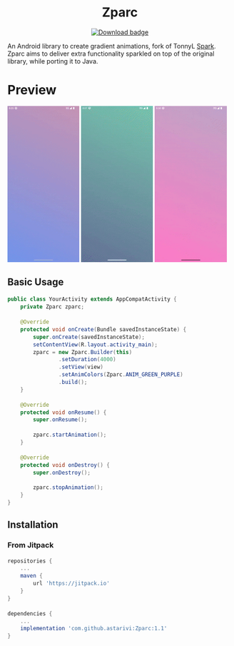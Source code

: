 <h1 align="center">Zparc</h1>
<p align="center">
    <a href="https://jitpack.io/#astarivi/Zparc"><img src="https://img.shields.io/badge/download-363d80?logo=android&logoColor=white&style=for-the-badge" alt="Download badge"></a>
</p>

An Android library to create gradient animations, fork of TonnyL [Spark](https://github.com/TonnyL/Spark).
Zparc aims to deliver extra functionality sparkled on top of the original library, while porting it
to Java.

# Preview

<p align="justify">
    <img src="./media/1.gif" width="32%" />
    <img src="./media/2.gif" width="32%" />
    <img src="./media/3.gif" width="32%" />
</p>

## Basic Usage

```java
public class YourActivity extends AppCompatActivity {
    private Zparc zparc;

    @Override
    protected void onCreate(Bundle savedInstanceState) {
        super.onCreate(savedInstanceState);
        setContentView(R.layout.activity_main);
        zparc = new Zparc.Builder(this)
                .setDuration(4000)
                .setView(view)
                .setAnimColors(Zparc.ANIM_GREEN_PURPLE)
                .build();
    }

    @Override
    protected void onResume() {
        super.onResume();

        zparc.startAnimation();
    }

    @Override
    protected void onDestroy() {
        super.onDestroy();
        
        zparc.stopAnimation();
    }
}
```

## Installation

### From Jitpack

```groovy
repositories {
    ...
    maven {
        url 'https://jitpack.io'
    }
}

dependencies {
    ...
    implementation 'com.github.astarivi:Zparc:1.1'
}
```


